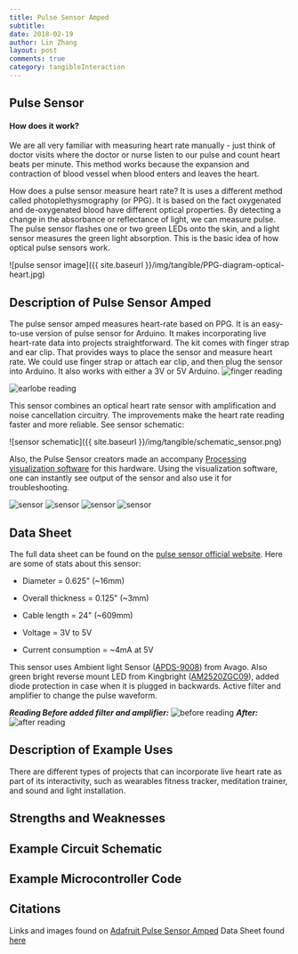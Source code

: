 ```yaml
---
title: Pulse Sensor Amped
subtitle:
date: 2018-02-19
author: Lin Zhang
layout: post
comments: true
category: tangibleInteraction
---
```

## Pulse Sensor
#### How does it work?

We are all very familiar with measuring heart rate manually - just think of doctor visits where the doctor or nurse listen to our pulse and count heart beats per minute. This method works because the expansion and contraction of blood vessel when blood enters and leaves the heart.

How does a pulse sensor measure heart rate? It is uses a different method called photoplethysmography (or PPG). It is based on the fact oxygenated and de-oxygenated blood have different optical properties. By detecting a change in the absorbance or reflectance of light, we can measure pulse. The pulse sensor flashes one or two green LEDs onto the skin, and a light sensor measures the green light absorption. This is the basic idea of how optical pulse sensors work.

![pulse sensor image]({{ site.baseurl }}/img/tangible/PPG-diagram-optical-heart.jpg)

## Description of Pulse Sensor Amped

The pulse sensor amped measures heart-rate based on PPG. It is an easy-to-use version of pulse sensor for Arduino. It makes incorporating live heart-rate data into projects straightforward. The kit comes with finger strap and ear clip. That provides ways to place the sensor and measure heart rate. We could use finger strap or attach ear clip, and then plug the sensor into Arduino. It also works with either a 3V or 5V Arduino.
![finger reading](https://github.com/WorldFamousElectronics/PulseSensor_Amped_Arduino/raw/master/pics/finger.jpg)

![earlobe reading](https://github.com/WorldFamousElectronics/PulseSensor_Amped_Arduino/raw/master/pics/earclip.jpg)

This sensor combines an optical heart rate sensor with amplification and noise cancellation circuitry. The improvements make the heart rate reading faster and more reliable. See sensor schematic:

![sensor schematic]({{ site.baseurl }}/img/tangible/schematic_sensor.png)

Also, the Pulse Sensor creators made an accompany [Processing visualization software](https://github.com/WorldFamousElectronics/PulseSensor_Amped_Processing_Visualizer) for this hardware. Using the visualization software, one can instantly see output of the sensor and also use it for troubleshooting.

![sensor](https://cdn-shop.adafruit.com/970x728/1093-06.jpg)
![sensor](https://cdn-shop.adafruit.com/970x728/1093-04.jpg)
![sensor](https://cdn-shop.adafruit.com/970x728/1093-07.jpg)
![sensor](https://cdn-shop.adafruit.com/970x728/1093-05.jpg)

## Data Sheet

The full data sheet can be found on the [pulse sensor official website](https://pulsesensor.com/pages/open-hardware). Here are some of stats about this sensor:

  - Diameter = 0.625" (~16mm)

  - Overall thickness = 0.125" (~3mm)

  - Cable length = 24" (~609mm)

  - Voltage = 3V to 5V

  - Current consumption = ~4mA at 5V

This sensor uses Ambient light Sensor ([APDS-9008](http://www.avagotech.com/docs/AV02-1169EN)) from Avago. Also green bright reverse mount LED from Kingbright ([AM2520ZGC09](http://www.kingbrightusa.com/images/catalog/SPEC/am2520zgc09.pdf)), added diode protection in case when it is plugged in backwards. Active filter and amplifier to change the pulse waveform.

***Reading Before added filter and amplifier:***
![before reading](https://cdn.shopify.com/s/files/1/0100/6632/files/pulseWaveformOldVersion_large.jpg?619)
***After:***
![after reading](https://cdn.shopify.com/s/files/1/0100/6632/files/pulseWaveformAmpdVersion_large.jpg?619)
## Description of Example Uses

There are different types of projects that can incorporate live heart rate as part of its interactivity, such as wearables fitness tracker, meditation trainer, and sound and light installation.

<!-- [apple Watch](https://support.apple.com/en-us/HT204666)
[Playground](https://github.com/WorldFamousElectronics/PulseSensorPlayground)
[Fall In Line](https://www.sparkfun.com/videos#all/ZgtvEsSGMJ8/124) -->


## Strengths and Weaknesses

## Example Circuit Schematic

## Example Microcontroller Code

## Citations

Links and images found on [Adafruit Pulse Sensor Amped](https://www.adafruit.com/product/1093)
Data Sheet found [here](https://media.digikey.com/pdf/Data%20Sheets/Pulse%20PDFs/PulseSensorAmpedGettingStartedGuide.pdf)
